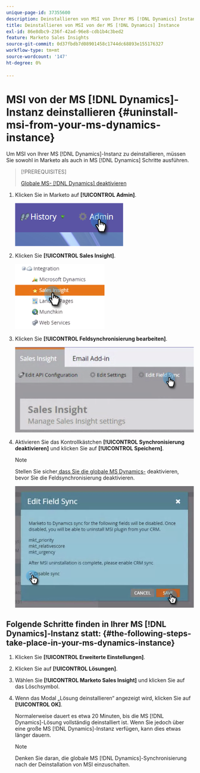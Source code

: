 ```yaml
---
unique-page-id: 37355600
description: Deinstallieren von MSI von Ihrer MS [!DNL Dynamics] Instance - Marketo Docs - Produktdokumentation
title: Deinstallieren von MSI von der MS [!DNL Dynamics] Instance
exl-id: 86e8dbc9-236f-42ad-96e8-cdb1b4c3bed2
feature: Marketo Sales Insights
source-git-commit: 0d37fbdb7d08901458c1744dc68893e155176327
workflow-type: tm+mt
source-wordcount: '147'
ht-degree: 0%

---
```


# MSI von der MS [!DNL Dynamics]-Instanz deinstallieren {#uninstall-msi-from-your-ms-dynamics-instance}

Um MSI von Ihrer MS [!DNL Dynamics]-Instanz zu deinstallieren, müssen Sie sowohl in Marketo als auch in MS [!DNL Dynamics] Schritte ausführen.

>[!PREREQUISITES]
>
>[Globale MS- [!DNL Dynamics]  deaktivieren](/help/marketo/product-docs/marketo-sales-insight/msi-for-microsoft-dynamics/uninstalling/disable-global-ms-dynamics-sync.md)

1. Klicken Sie in Marketo auf **[!UICONTROL Admin]**.

   ![](assets/one-1.png)

1. Klicken Sie **[!UICONTROL Sales Insight]**.

   ![](assets/six.png)

1. Klicken Sie **[!UICONTROL Feldsynchronisierung bearbeiten]**.

   ![](assets/seven.png)

1. Aktivieren Sie das Kontrollkästchen **[!UICONTROL Synchronisierung deaktivieren]** und klicken Sie auf **[!UICONTROL Speichern]**.

   >[!NOTE]
   >
   >Stellen Sie sicher[ dass Sie die globale MS Dynamics-](/help/marketo/product-docs/marketo-sales-insight/msi-for-microsoft-dynamics/uninstalling/disable-global-ms-dynamics-sync.md) deaktivieren, bevor Sie die Feldsynchronisierung deaktivieren.

   ![](assets/eight.png)

## Folgende Schritte finden in Ihrer MS [!DNL Dynamics]-Instanz statt: {#the-following-steps-take-place-in-your-ms-dynamics-instance}

1. Klicken Sie **[!UICONTROL Erweiterte Einstellungen]**.

1. Klicken Sie auf **[!UICONTROL Lösungen]**.

1. Wählen Sie **[!UICONTROL Marketo Sales Insight]** und klicken Sie auf das Löschsymbol.

1. Wenn das Modal „Lösung deinstallieren“ angezeigt wird, klicken Sie auf **[!UICONTROL OK]**.

   Normalerweise dauert es etwa 20 Minuten, bis die MS [!DNL Dynamics]-Lösung vollständig deinstalliert ist. Wenn Sie jedoch über eine große MS [!DNL Dynamics]-Instanz verfügen, kann dies etwas länger dauern.

   >[!NOTE]
   >
   >Denken Sie daran, die globale MS [!DNL Dynamics]-Synchronisierung nach der Deinstallation von MSI einzuschalten.
